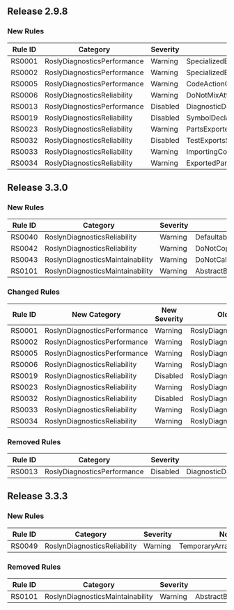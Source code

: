 ## Release 2.9.8

### New Rules

Rule ID | Category | Severity | Notes
--------|----------|----------|-------
RS0001 | RoslyDiagnosticsPerformance | Warning | SpecializedEnumerableCreationAnalyzer
RS0002 | RoslyDiagnosticsPerformance | Warning | SpecializedEnumerableCreationAnalyzer
RS0005 | RoslyDiagnosticsPerformance | Warning | CodeActionCreateAnalyzer
RS0006 | RoslyDiagnosticsReliability | Warning | DoNotMixAttributesFromDifferentVersionsOfMEFAnalyzer
RS0013 | RoslyDiagnosticsPerformance | Disabled | DiagnosticDescriptorAccessAnalyzer
RS0019 | RoslyDiagnosticsReliability | Disabled | SymbolDeclaredEventAnalyzer
RS0023 | RoslyDiagnosticsReliability | Warning | PartsExportedWithMEFv2MustBeMarkedAsSharedAnalyzer
RS0032 | RoslyDiagnosticsReliability | Disabled | TestExportsShouldNotBeDiscoverable
RS0033 | RoslyDiagnosticsReliability | Warning | ImportingConstructorShouldBeObsolete
RS0034 | RoslyDiagnosticsReliability | Warning | ExportedPartsShouldHaveImportingConstructor

## Release 3.3.0

### New Rules

Rule ID | Category | Severity | Notes
--------|----------|----------|-------
RS0040 | RoslynDiagnosticsReliability | Warning | DefaultableTypeShouldHaveDefaultableFieldsAnalyzer
RS0042 | RoslynDiagnosticsReliability | Warning | DoNotCopyValue
RS0043 | RoslynDiagnosticsMaintainability | Warning | DoNotCallGetTestAccessor
RS0101 | RoslynDiagnosticsMaintainability | Warning | AbstractBlankLinesDiagnosticAnalyzer

### Changed Rules

Rule ID | New Category | New Severity | Old Category | Old Severity | Notes
--------|--------------|--------------|--------------|--------------|-------
RS0001 | RoslynDiagnosticsPerformance | Warning | RoslyDiagnosticsPerformance | Warning | SpecializedEnumerableCreationAnalyzer
RS0002 | RoslynDiagnosticsPerformance | Warning | RoslyDiagnosticsPerformance | Warning | SpecializedEnumerableCreationAnalyzer
RS0005 | RoslynDiagnosticsPerformance | Warning | RoslyDiagnosticsPerformance | Warning | CodeActionCreateAnalyzer
RS0006 | RoslynDiagnosticsReliability | Warning | RoslyDiagnosticsReliability | Warning | DoNotMixAttributesFromDifferentVersionsOfMEFAnalyzer
RS0019 | RoslynDiagnosticsReliability | Disabled | RoslyDiagnosticsReliability | Disabled | SymbolDeclaredEventAnalyzer
RS0023 | RoslynDiagnosticsReliability | Warning | RoslyDiagnosticsReliability | Warning | PartsExportedWithMEFv2MustBeMarkedAsSharedAnalyzer
RS0032 | RoslynDiagnosticsReliability | Disabled | RoslyDiagnosticsReliability | Disabled | TestExportsShouldNotBeDiscoverable
RS0033 | RoslynDiagnosticsReliability | Warning | RoslyDiagnosticsReliability | Warning | ImportingConstructorShouldBeObsolete
RS0034 | RoslynDiagnosticsReliability | Warning | RoslyDiagnosticsReliability | Warning | ExportedPartsShouldHaveImportingConstructor

### Removed Rules

Rule ID | Category | Severity | Notes
--------|----------|----------|-------
RS0013 | RoslyDiagnosticsPerformance | Disabled | DiagnosticDescriptorAccessAnalyzer

## Release 3.3.3

### New Rules

Rule ID | Category | Severity | Notes
--------|----------|----------|-------
RS0049 | RoslynDiagnosticsReliability | Warning | TemporaryArrayAsRefAnalyzer

### Removed Rules

Rule ID | Category | Severity | Notes
--------|----------|----------|-------
RS0101 | RoslynDiagnosticsMaintainability | Warning | AbstractBlankLinesDiagnosticAnalyzer
